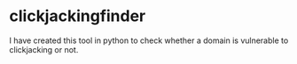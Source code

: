# clickjackingfinder

I have created this tool in python to check whether a domain is vulnerable to clickjacking or not.

